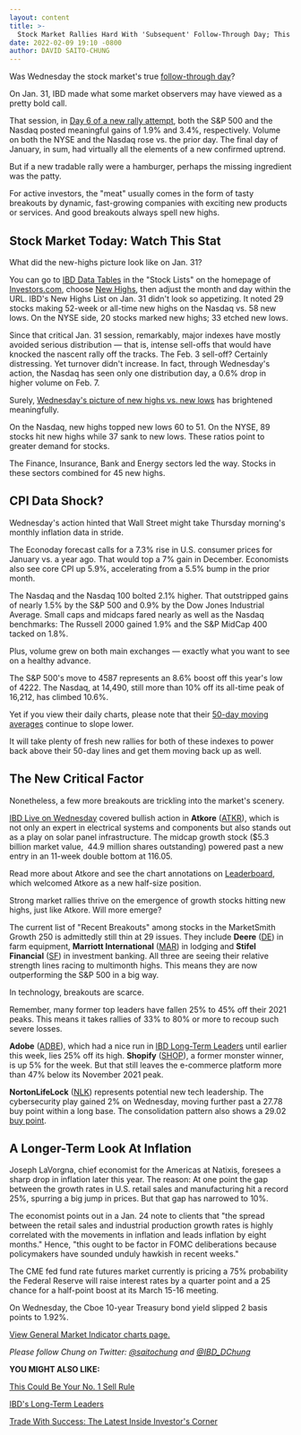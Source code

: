 ```yaml
---
layout: content
title: >-
  Stock Market Rallies Hard With 'Subsequent' Follow-Through Day; This Element Is Now Critical
date: 2022-02-09 19:10 -0800
author: DAVID SAITO-CHUNG
---
```






Was Wednesday the stock market's true [follow-through day](https://www.investors.com/how-to-invest/investors-corner/what-is-a-follow-through-day/)?




On Jan. 31, IBD made what some market observers may have viewed as a pretty bold call.


That session, in [Day 6 of a new rally attempt](https://www.investors.com/market-trend/the-big-picture/stock-market-makes-positive-move-as-nasdaq-again-rallies-more-than-3-percent/), both the S&P 500 and the Nasdaq posted meaningful gains of 1.9% and 3.4%, respectively. Volume on both the NYSE and the Nasdaq rose vs. the prior day. The final day of January, in sum, had virtually all the elements of a new confirmed uptrend.


But if a new tradable rally were a hamburger, perhaps the missing ingredient was the patty.


For active investors, the "meat" usually comes in the form of tasty breakouts by dynamic, fast-growing companies with exciting new products or services. And good breakouts always spell new highs.


Stock Market Today: Watch This Stat
-----------------------------------


What did the new-highs picture look like on Jan. 31?


You can go to [IBD Data Tables](https://www.investors.com/ibd-data-tables/) in the "Stock Lists" on the homepage of [Investors.com](http://investors.com), choose [New Highs](https://research.investors.com/stock-lists/new-highs/), then adjust the month and day within the URL. IBD's New Highs List on Jan. 31 didn't look so appetizing. It noted 29 stocks making 52-week or all-time new highs on the Nasdaq vs. 58 new lows. On the NYSE side, 20 stocks marked new highs; 33 etched new lows.


Since that critical Jan. 31 session, remarkably, major indexes have mostly avoided serious distribution — that is, intense sell-offs that would have knocked the nascent rally off the tracks. The Feb. 3 sell-off? Certainly distressing. Yet turnover didn't increase. In fact, through Wednesday's action, the Nasdaq has seen only one distribution day, a 0.6% drop in higher volume on Feb. 7.


Surely, [Wednesday's picture of new highs vs. new lows](https://www.investors.com/data-tables/new-high-list-feb-09-2022/) has brightened meaningfully.


On the Nasdaq, new highs topped new lows 60 to 51. On the NYSE, 89 stocks hit new highs while 37 sank to new lows. These ratios point to greater demand for stocks.


The Finance, Insurance, Bank and Energy sectors led the way. Stocks in these sectors combined for 45 new highs.


CPI Data Shock?
---------------


Wednesday's action hinted that Wall Street might take Thursday morning's monthly inflation data in stride.


The Econoday forecast calls for a 7.3% rise in U.S. consumer prices for January vs. a year ago. That would top a 7% gain in December. Economists also see core CPI up 5.9%, accelerating from a 5.5% bump in the prior month.


The Nasdaq and the Nasdaq 100 bolted 2.1% higher. That outstripped gains of nearly 1.5% by the S&P 500 and 0.9% by the Dow Jones Industrial Average. Small caps and midcaps fared nearly as well as the Nasdaq benchmarks: The Russell 2000 gained 1.9% and the S&P MidCap 400 tacked on 1.8%.


Plus, volume grew on both main exchanges — exactly what you want to see on a healthy advance.


The S&P 500's move to 4587 represents an 8.6% boost off this year's low of 4222. The Nasdaq, at 14,490, still more than 10% off its all-time peak of 16,212, has climbed 10.6%.


Yet if you view their daily charts, please note that their [50-day moving averages](https://www.investors.com/how-to-invest/investors-corner/what-is-the-50-day-moving-average-when-to-buy-or-sell-growth-stocks/) continue to slope lower.


It will take plenty of fresh new rallies for both of these indexes to power back above their 50-day lines and get them moving back up as well.


The New Critical Factor
-----------------------



Nonetheless, a few more breakouts are trickling into the market's scenery.


[IBD Live on Wednesday](https://research.investors.com/ibdlive/?id=IBD-Live&src=A00582A) covered bullish action in **Atkore** ([ATKR](https://research.investors.com/quote.aspx?symbol=ATKR)), which is not only an expert in electrical systems and components but also stands out as a play on solar panel infrastructure. The midcap growth stock ($5.3 billion market value,  44.9 million shares outstanding) powered past a new entry in an 11-week double bottom at 116.05.


Read more about Atkore and see the chart annotations on [Leaderboard](https://leaderboard.investors.com/#/leaders/leadersnearabuypoint), which welcomed Atkore as a new half-size position.


Strong market rallies thrive on the emergence of growth stocks hitting new highs, just like Atkore. Will more emerge?



The current list of "Recent Breakouts" among stocks in the MarketSmith Growth 250 is admittedly still thin at 29 issues. They include **Deere** ([DE](https://research.investors.com/quote.aspx?symbol=DE)) in farm equipment, **Marriott International** ([MAR](https://research.investors.com/quote.aspx?symbol=MAR)) in lodging and **Stifel Financial** ([SF](https://research.investors.com/quote.aspx?symbol=SF)) in investment banking. All three are seeing their relative strength lines racing to multimonth highs. This means they are now outperforming the S&P 500 in a big way.


In technology, breakouts are scarce.


Remember, many former top leaders have fallen 25% to 45% off their 2021 peaks. This means it takes rallies of 33% to 80% or more to recoup such severe losses.


**Adobe** ([ADBE](https://research.investors.com/quote.aspx?symbol=ADBE)), which had a nice run in [IBD Long-Term Leaders](https://www.investors.com/research/best-stocks-to-buy-now-long-term-stocks-ibd-long-term-leaders-list/) until earlier this week, lies 25% off its high. **Shopify** ([SHOP](https://research.investors.com/quote.aspx?symbol=SHOP)), a former monster winner, is up 5% for the week. But that still leaves the e-commerce platform more than 47% below its November 2021 peak.


**NortonLifeLock** ([NLK](https://research.investors.com/quote.aspx?symbol=NLK)) represents potential new tech leadership. The cybersecurity play gained 2% on Wednesday, moving further past a 27.78 buy point within a long base. The consolidation pattern also shows a 29.02 [buy point](https://www.investors.com/how-to-invest/investors-corner/the-best-stocks-have-crystal-clear-buy-points-heres-how-to-identify-them/).


A Longer-Term Look At Inflation
-------------------------------


Joseph LaVorgna, chief economist for the Americas at Natixis, foresees a sharp drop in inflation later this year. The reason: At one point the gap between the growth rates in U.S. retail sales and manufacturing hit a record 25%, spurring a big jump in prices. But that gap has narrowed to 10%.


The economist points out in a Jan. 24 note to clients that "the spread between the retail sales and industrial production growth rates is highly correlated with the movements in inflation and leads inflation by eight months." Hence, "this ought to be factor in FOMC deliberations because policymakers have sounded unduly hawkish in recent weeks."


The CME fed fund rate futures market currently is pricing a 75% probability the Federal Reserve will raise interest rates by a quarter point and a 25 chance for a half-point boost at its March 15-16 meeting.


On Wednesday, the Cboe 10-year Treasury bond yield slipped 2 basis points to 1.92%.


[View General Market Indicator charts page.](https://www.investors.com/wp-content/uploads/2022/02/DailyGMI020922.pdf)


*Please follow Chung on Twitter: [@saitochung](https://twitter.com/SaitoChung) and [@IBD\_DChung](https://twitter.com/IBD_DChung)*


**YOU MIGHT ALSO LIKE:**


[This Could Be Your No. 1 Sell Rule](https://www.investors.com/how-to-invest/investors-corner/when-to-sell-growth-stocks-number-1-rule/)


[IBD's Long-Term Leaders](https://www.investors.com/research/best-stocks-to-buy-now-long-term-stocks-ibd-long-term-leaders-list/)


[Trade With Success: The Latest Inside Investor's Corner](https://www.investors.com/category/how-to-invest/investors-corner/)




